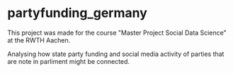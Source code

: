 # partyfunding_germany

This project was made for the course "Master Project Social Data Science" at the RWTH Aachen.

Analysing how state party funding and social media activity of parties that are note in parliment might be connected.
